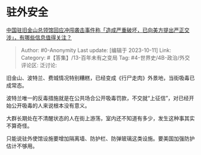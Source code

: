 # 驻外安全
[中国驻旧金山总领馆回应冲闯袭击事件称「造成严重破坏，已向美方提出严正交涉」，有哪些信息值得关注？](https://www.zhihu.com/question/625419345/answer/3243934835)

> Author: #0-Anonymity
> Last update: [编辑于 2023-10-11]
> Link:
> Category: #【答集】/13-百年未有之变局
> Tag: #4-世界史/4B-政治/外交
> 评论区:
> 泛讨论:

旧金山、波特兰、费城情况特别糟糕，已经变成《行尸走肉》外景地，当街吸毒已成常态。

波特兰唯一的反毒措施就是在公共场合公开吸毒罚款，不交就“上征信”，对已经开始公开吸毒的人来说根本没有意义。

大群长期处在不清醒状态的人在街上游荡，室内还不知道有多少，发生这种事其实不算奇怪。

只能说驻外使馆设施要增加隔离墙、防护栏、防弹玻璃这类设施。要美国加强防护估计不够用。
